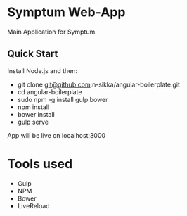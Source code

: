 # Symptum Web-App
Main Application for Symptum.

## Quick Start

Install Node.js and then:

- git clone git@github.com:n-sikka/angular-boilerplate.git
- cd angular-boilerplate
- sudo npm -g install gulp bower
- npm install
- bower install
- gulp serve

App will be live on localhost:3000

# Tools used
- Gulp
- NPM
- Bower
- LiveReload
